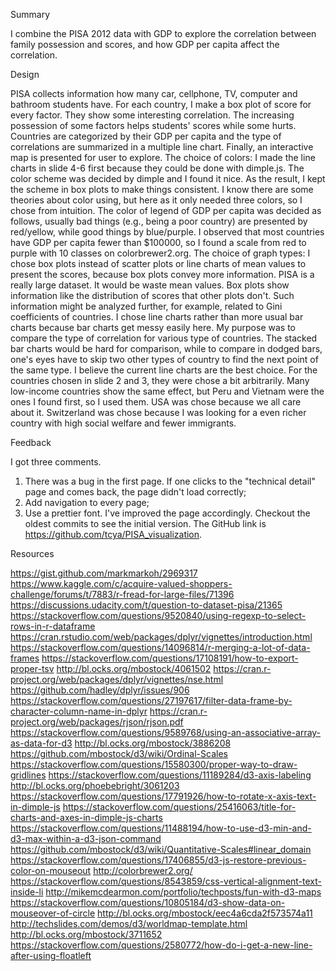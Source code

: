 Summary

I combine the PISA 2012 data with GDP to explore the correlation between family possession and scores, and how GDP per capita affect the correlation.

Design

PISA collects information how many car, cellphone, TV, computer and bathroom students have. For each country, I make a box plot of score for every factor. They show some interesting correlation. The increasing possession of some factors helps students' scores while some hurts. Countries are categorized by their GDP per capita and the type of correlations are summarized in a multiple line chart. Finally, an interactive map is presented for user to explore.
The choice of colors: 
I made the line charts in slide 4-6 first because they could be done with dimple.js. The color scheme was decided by dimple and I found it nice. As the result, I kept the scheme in box plots to make things consistent. I know there are some theories about color using, but here as it only needed three colors, so I chose from intuition. 
The color of legend of GDP per capita was decided as follows, usually bad things (e.g., being a poor country) are presented by red/yellow, while good things by blue/purple. I observed that most countries have GDP per capita fewer than $100000, so I found a scale from red to purple with 10 classes on colorbrewer2.org.
The choice of graph types: 
I chose box plots instead of scatter plots or line charts of mean values to present the scores, because box plots convey more information. PISA is a really large dataset. It would be waste mean values. Box plots show information like the distribution of scores that other plots don't. Such information might be analyzed further, for example, related to Gini coefficients of countries. 
I chose line charts rather than more usual bar charts because bar charts get messy easily here. My purpose was to compare the type of correlation for various type of countries. The stacked bar charts would be hard for comparison, while to compare in dodged bars, one's eyes have to skip two other types of country to find the next point of the same type. I believe the current line charts are the best choice.
For the countries chosen in slide 2 and 3, they were chose a bit arbitrarily. Many low-income countries show the same effect, but Peru and Vietnam were the ones I found first, so I used them. USA was chose because we all care about it. Switzerland was chose because I was looking for a even richer country with high social welfare and fewer immigrants.


Feedback

I got three comments.
1. There was a bug in the first page. If one clicks to the "technical detail" page and comes back, the page didn't load correctly;
2. Add navigation to every page;
3. Use a prettier font.
I've improved the page accordingly. Checkout the oldest commits to see the initial version. The GitHub link is https://github.com/tcya/PISA_visualization.

Resources

https://gist.github.com/markmarkoh/2969317
https://www.kaggle.com/c/acquire-valued-shoppers-challenge/forums/t/7883/r-fread-for-large-files/71396
https://discussions.udacity.com/t/question-to-dataset-pisa/21365
https://stackoverflow.com/questions/9520840/using-regexp-to-select-rows-in-r-dataframe
https://cran.rstudio.com/web/packages/dplyr/vignettes/introduction.html
https://stackoverflow.com/questions/14096814/r-merging-a-lot-of-data-frames
https://stackoverflow.com/questions/17108191/how-to-export-proper-tsv
http://bl.ocks.org/mbostock/4061502
https://cran.r-project.org/web/packages/dplyr/vignettes/nse.html
https://github.com/hadley/dplyr/issues/906
https://stackoverflow.com/questions/27197617/filter-data-frame-by-character-column-name-in-dplyr
https://cran.r-project.org/web/packages/rjson/rjson.pdf
https://stackoverflow.com/questions/9589768/using-an-associative-array-as-data-for-d3
http://bl.ocks.org/mbostock/3886208
https://github.com/mbostock/d3/wiki/Ordinal-Scales
https://stackoverflow.com/questions/15580300/proper-way-to-draw-gridlines
https://stackoverflow.com/questions/11189284/d3-axis-labeling
http://bl.ocks.org/phoebebright/3061203
https://stackoverflow.com/questions/17791926/how-to-rotate-x-axis-text-in-dimple-js
https://stackoverflow.com/questions/25416063/title-for-charts-and-axes-in-dimple-js-charts
https://stackoverflow.com/questions/11488194/how-to-use-d3-min-and-d3-max-within-a-d3-json-command
https://github.com/mbostock/d3/wiki/Quantitative-Scales#linear_domain
https://stackoverflow.com/questions/17406855/d3-js-restore-previous-color-on-mouseout
http://colorbrewer2.org/
https://stackoverflow.com/questions/8543859/css-vertical-alignment-text-inside-li
http://mikemcdearmon.com/portfolio/techposts/fun-with-d3-maps
https://stackoverflow.com/questions/10805184/d3-show-data-on-mouseover-of-circle
http://bl.ocks.org/mbostock/eec4a6cda2f573574a11
http://techslides.com/demos/d3/worldmap-template.html
http://bl.ocks.org/mbostock/3711652
https://stackoverflow.com/questions/2580772/how-do-i-get-a-new-line-after-using-floatleft
